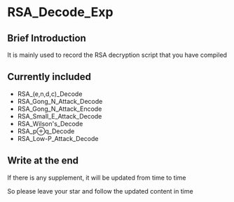 # RSA_Decode_Exp
## Brief Introduction

It is mainly used to record the RSA decryption script that you have compiled

## Currently included

- RSA_(e,n,d,c)_Decode
- RSA_Gong_N_Attack_Decode
- RSA_Gong_N_Attack_Encode
- RSA_Small_E_Attack_Decode
- RSA_Wilson's_Decode
- RSA_p⊕q_Decode
- RSA_Low-P_Attack_Decode


## Write at the end

If there is any supplement, it will be updated from time to time

So please leave your star and follow the updated content in time
